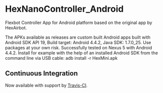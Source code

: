 HexNanoController_Android
=========================

Flexbot Controller App for Android platform based on the original app by HexAirbot.

The APKs available as releases are custom built Android apps built with Android SDK API 19, Build target: Android 4.4.2, Java SDK: 1.7.0_25.
Use packages at your own risk. Successfully tested on Nexus 5 with Android 4.4.2.
Install for example with the help of an installed Android SDK from the command line via USB cable: adb install -r HexMini.apk 

Continuous Integration
----------------------

Now available with support by [Travis-CI](https://travis-ci.org/exxamalte/HexNanoController_Android).
